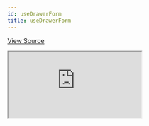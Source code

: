 ```yaml
---
id: useDrawerForm
title: useDrawerForm
---
```


[View Source](https://github.com/pankod/refine/tree/master/examples/form/useDrawerForm)

<iframe src="https://codesandbox.io/embed/refine-use-drawer-form-example-zxy1h?autoresize=1&fontsize=14&theme=dark&view=preview"
    style={{width: "100%", height:"80vh", border: "0px", borderRadius: "8px", overflow:"hidden"}}
    title="refine-use-drawer-form-example"
    allow="accelerometer; ambient-light-sensor; camera; encrypted-media; geolocation; gyroscope; hid; microphone; midi; payment; usb; vr; xr-spatial-tracking"
    sandbox="allow-forms allow-modals allow-popups allow-presentation allow-same-origin allow-scripts"
></iframe>

